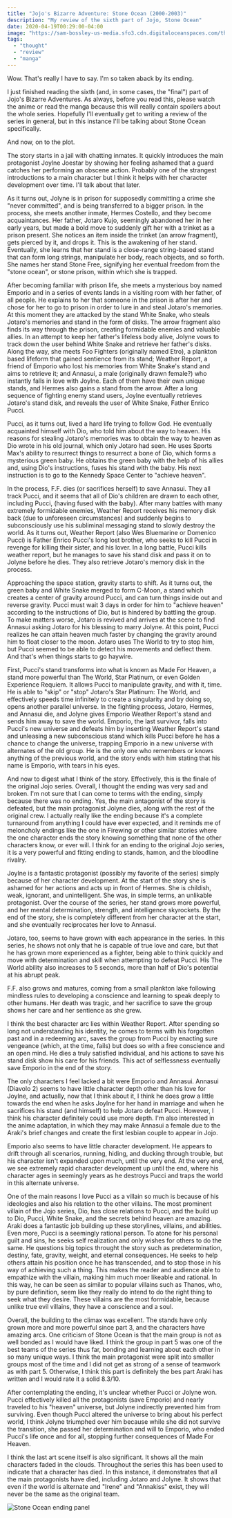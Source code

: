 ```yaml
---
title: "Jojo's Bizarre Adventure: Stone Ocean (2000-2003)"
description: "My review of the sixth part of Jojo, Stone Ocean"
date: 2020-04-19T00:29:00-04:00
image: "https://sam-bossley-us-media.sfo3.cdn.digitaloceanspaces.com/thoughts/2020/stone-ocean-end.jpg"
tags:
  - "thought"
  - "review"
  - "manga"
---
```


Wow. That's really I have to say. I'm so taken aback by its ending.

I just finished reading the sixth (and, in some cases, the "final") part of Jojo's Bizarre Adventures. As always, before you read this, please watch the anime or read the manga because this will really contain spoilers about the whole series. Hopefully I'll eventually get to writing a review of the series in general, but in this instance I'll be talking about Stone Ocean specifically.

And now, on to the plot.

The story starts in a jail with chatting inmates. It quickly introduces the main protagonist Joylne Joestar by showing her feeling ashamed that a guard catches her performing an obscene action. Probably one of the strangest introductions to a main character but I think it helps with her character development over time. I'll talk about that later.

As it turns out, Jolyne is in prison for supposedly committing a crime she "never committed", and is being transferred to a bigger prison. In the process, she meets another inmate, Hermes Costello, and they become acquaintances. Her father, Jotaro Kujo, seemingly abandoned her in her early years, but made a bold move to suddenly gift her with a trinket as a prison present. She notices an item inside the trinket (an arrow fragment), gets pierced by it, and drops it. This is the awakening of her stand. Eventually, she learns that her stand is a close-range string-based stand that can form long strings, manipulate her body, reach objects, and so forth. She names her stand Stone Free, signifying her eventual freedom from the "stone ocean", or stone prison, within which she is trapped.

After becoming familiar with prison life, she meets a mysterious boy named Emporio and in a series of events lands in a visiting room with her father, of all people. He explains to her that someone in the prison is after her and chose for her to go to prison in order to lure in and steal Jotaro's memories. At this moment they are attacked by the stand White Snake, who steals Jotaro's memories and stand in the form of disks. The arrow fragment also finds its way through the prison, creating formidable enemies and valuable allies. In an attempt to keep her father's lifeless body alive, Jolyne vows to track down the user behind White Snake and retrieve her father's disks. Along the way, she meets Foo Fighters (originally named Etro), a plankton based lifeform that gained sentience from its stand; Weather Report, a friend of Emporio who lost his memories from White Snake's stand and aims to retrieve it; and Annasui, a male (originally drawn female?) who instantly falls in love with Joylne. Each of them have their own unique stands, and Hermes also gains a stand from the arrow. After a long sequence of fighting enemy stand users, Joylne eventually retrieves Jotaro's stand disk, and reveals the user of White Snake, Father Enrico Pucci.

Pucci, as it turns out, lived a hard life trying to follow God. He eventually acquainted himself with Dio, who told him about the way to heaven. His reasons for stealing Jotaro's memories was to obtain the way to heaven as Dio wrote in his old journal, which only Jotaro had seen. He uses Sports Max's ability to resurrect things to resurrect a bone of Dio, which forms a mysterious green baby. He obtains the green baby with the help of his allies and, using Dio's instructions, fuses his stand with the baby. His next instruction is to go to the Kennedy Space Center to "achieve heaven".

In the process, F.F. dies (or sacrifices herself) to save Annasui. They all track Pucci, and it seems that all of Dio's children are drawn to each other, including Pucci, (having fused with the baby). After many battles with many extremely formidable enemies, Weather Report receives his memory disk back (due to unforeseen circumstances) and suddenly begins to subconsciously use his subliminal messaging stand to slowly destroy the world. As it turns out, Weather Report (also Wes Bluemarine or Domenico Pucci) is Father Enrico Pucci's long lost brother, who seeks to kill Pucci in revenge for killing their sister, and his lover. In a long battle, Pucci kills weather report, but he manages to save his stand disk and pass it on to Jolyne before he dies. They also retrieve Jotaro's memory disk in the process.

Approaching the space station, gravity starts to shift. As it turns out, the green baby and White Snake merged to form C-Moon, a stand which creates a center of gravity around Pucci, and can turn things inside out and reverse gravity. Pucci must wait 3 days in order for him to "achieve heaven" according to the instructions of Dio, but is hindered by battling the group. To make matters worse, Jotaro is revived and arrives at the scene to find Annasui asking Jotaro for his blessing to marry Jolyne. At this point, Pucci realizes he can attain heaven much faster by changing the gravity around him to float closer to the moon. Jotaro uses The World to try to stop him, but Pucci seemed to be able to detect his movements and deflect them. And that's when things starts to go haywire.

First, Pucci's stand transforms into what is known as Made For Heaven, a stand more powerful than The World, Star Platinum, or even Golden Experience Requiem. It allows Pucci to manipulate gravity, and with it, time. He is able to "skip" or "stop" Jotaro's Star Platinum: The World, and effectively speeds time infinitely to create a singularity and by doing so, opens another parallel universe. In the fighting process, Jotaro, Hermes, and Annasui die, and Jolyne gives Emporio Weather Report's stand and sends him away to save the world. Emporio, the last survivor, falls into Pucci's new universe and defeats him by inserting Weather Report's stand and unleasing a new subconscious stand which kills Pucci before he has a chance to change the universe, trapping Emporio in a new universe with alternates of the old group. He is the only one who remembers or knows anything of the previous world, and the story ends with him stating that his name is Emporio, with tears in his eyes.

And now to digest what I think of the story. Effectively, this is the finale of the original Jojo series. Overall, I thought the ending was very sad and broken. I'm not sure that I can come to terms with the ending, simply because there was no ending. Yes, the main antagonist of the story is defeated, but the main protagonist Jolyne dies, along with the rest of the original crew. I actually really like the ending because it's a complete turnaround from anything I could have ever expected, and it reminds me of meloncholy endings like the one in Firewing or other similar stories where the one character ends the story knowing something that none of the other characters know, or ever will. I think for an ending to the original Jojo series, it is a very powerful and fitting ending to stands, hamon, and the bloodline rivalry.

Joylne is a fantastic protagonist (possibly my favorite of the series) simply because of her character development. At the start of the story she is ashamed for her actions and acts up in front of Hermes. She is childish, weak, ignorant, and unintelligent. She was, in simple terms, an unlikable protagonist. Over the course of the series, her stand grows more powerful, and her mental determination, strength, and intelligence skyrockets. By the end of the story, she is completely different from her character at the start, and she eventually reciprocates her love to Annasui.

Jotaro, too, seems to have grown with each appearance in the series. In this series, he shows not only that he is capable of true love and care, but that he has grown more experienced as a fighter, being able to think quickly and move with determination and skill when attempting to defeat Pucci. His The World ability also increases to 5 seconds, more than half of Dio's potential at his abrupt peak.

F.F. also grows and matures, coming from a small plankton lake following mindless rules to developing a conscience and learning to speak deeply to other humans. Her death was tragic, and her sacrifice to save the group shows her care and her sentience as she grew.

I think the best character arc lies within Weather Report. After spending so long not understanding his identity, he comes to terms with his forgotten past and in a redeeming arc, saves the group from Pucci by enacting sure vengeance (which, at the time, fails) but does so with a free conscience and an open mind. He dies a truly satisfied individual, and his actions to save his stand disk show his care for his friends. This act of selflessness eventually save Emporio in the end of the story.

The only characters I feel lacked a bit were Emporio and Annasui. Annasui (Diavolo 2) seems to have little character depth other than his love for Joylne, and actually, now that I think about it, I think he does grow a little towards the end when he asks Joylne for her hand in marriage and when he sacrifices his stand (and himself) to help Jotaro defeat Pucci. However, I think his character definitely could use more depth. I'm also interested in the anime adaptation, in which they may make Annasui a female due to the Araki's brief changes and create the first lesbian couple to appear in Jojo.

Emporio also seems to have little character development. He appears to drift through all scenarios, running, hiding, and ducking through trouble, but his character isn't expanded upon much, until the very end. At the very end, we see extremely rapid character development up until the end, where his character ages in seemingly years as he destroys Pucci and traps the world in this alternate universe.

One of the main reasons I love Pucci as a villain so much is because of his ideologies and also his relation to the other villains. The most prominent villain of the Jojo series, Dio, has close relations to Pucci, and the build up to Dio, Pucci, White Snake, and the secrets behind heaven are amazing. Araki does a fantastic job building up these storylines, villains, and abilities. Even more, Pucci is a seemingly rational person. To atone for his personal guilt and sins, he seeks self realization and only wishes for others to do the same. He questions big topics throught the story such as predetermination, destiny, fate, gravity, weight, and eternal consequences. He seeks to help others attain his position once he has transcended, and to stop those in his way of achieving such a thing. This makes the reader and audience able to empathize with the villain, making him much moer likeable and rational. In this way, he can be seen as similar to popular villains such as Thanos, who, by pure definition, seem like they really do intend to do the right thing to seek what they desire. These villains are the most formidable, because unlike true evil villains, they have a conscience and a soul.

Overall, the building to the climax was excellent. The stands have only grown more and more powerful since part 3, and the characters have amazing arcs. One criticism of Stone Ocean is that the main group is not as well bonded as I would have liked. I think the group in part 5 was one of the best teams of the series thus far, bonding and learning about each other in so many unique ways. I think the main protagonist were split into smaller groups most of the time and I did not get as strong of a sense of teamwork as with part 5. Otherwise, I think this part is definitely the bes part Araki has written and I would rate it a solid 8.3/10.

After contemplating the ending, it's unclear whether Pucci or Jolyne won. Pucci effectively killed all the protagonists (save Emporio) and nearly traveled to his "heaven" universe, but Jolyne indirectly prevented him from surviving. Even though Pucci altered the universe to bring about his perfect world, I think Jolyne triumphed over him because while she did not survive the transition, she passed her determination and will to Emporio, who ended Pucci's life once and for all, stopping further consequences of Made For Heaven.

I think the last art scene itself is also significant. It shows all the main characters faded in the clouds. Throughout the series this has been used to indicate that a character has died. In this instance, it demonstrates that all the main protagonists have died, including Jotaro and Jolyne. It shows that even if the world is alternate and "Irene" and "Annakiss" exist, they will never be the same as the original team.

![Stone Ocean ending panel](https://sam-bossley-us-media.sfo3.cdn.digitaloceanspaces.com/thoughts/2020/stone-ocean-end.jpg)
